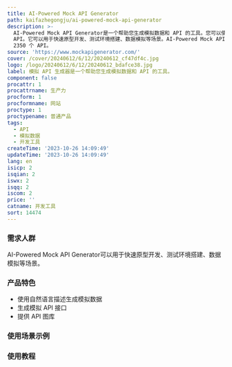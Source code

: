 ```yaml
---
title: AI-Powered Mock API Generator
path: kaifazhegongju/ai-powered-mock-api-generator
description: >-
  AI-Powered Mock API Generator是一个帮助您生成模拟数据和 API 的工具。您可以使用自然语言描述所需生成的数据，并生成相应的
  API。它可以用于快速原型开发、测试环境搭建、数据模拟等场景。AI-Powered Mock API Generator已生成 5341 个数据集和
  2350 个 API。
source: 'https://www.mockapigenerator.com/'
cover: /cover/20240612/6/12/20240612_cf47df4c.jpg
logo: /logo/20240612/6/12/20240612_bdafce38.jpg
label: 模拟 API 生成器是一个帮助您生成模拟数据和 API 的工具。
component: false
procattr: 1
procattrname: 生产力
procform: 1
procformname: 网站
proctype: 1
proctypename: 普通产品
tags:
  - API
  - 模拟数据
  - 开发工具
createTime: '2023-10-26 14:09:49'
updateTime: '2023-10-26 14:09:49'
lang: en
isicp: 2
isqian: 2
iswx: 2
isqq: 2
iscom: 2
price: ''
catname: 开发工具
sort: 14474
---
```




### 需求人群
AI-Powered Mock API Generator可以用于快速原型开发、测试环境搭建、数据模拟等场景。

### 产品特色
- 使用自然语言描述生成模拟数据
- 生成模拟 API 接口
- 提供 API 图库

### 使用场景示例


### 使用教程


  
